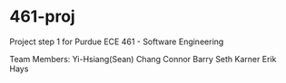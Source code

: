# 461-proj
Project step 1 for Purdue ECE 461 - Software Engineering

Team Members: 
Yi-Hsiang(Sean) Chang
Connor Barry
Seth Karner
Erik Hays